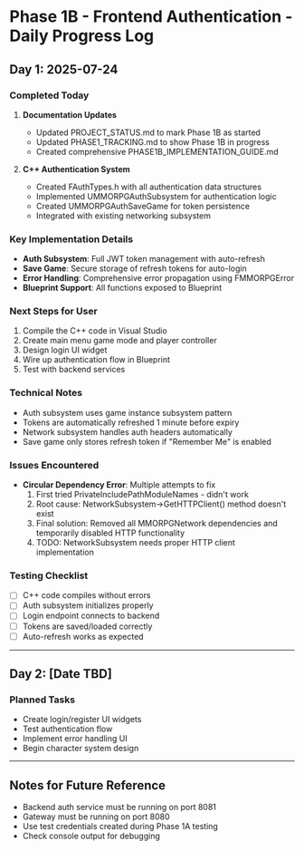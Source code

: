# Phase 1B - Frontend Authentication - Daily Progress Log

## Day 1: 2025-07-24

### Completed Today
1. **Documentation Updates**
   - Updated PROJECT_STATUS.md to mark Phase 1B as started
   - Updated PHASE1_TRACKING.md to show Phase 1B in progress
   - Created comprehensive PHASE1B_IMPLEMENTATION_GUIDE.md

2. **C++ Authentication System**
   - Created FAuthTypes.h with all authentication data structures
   - Implemented UMMORPGAuthSubsystem for authentication logic
   - Created UMMORPGAuthSaveGame for token persistence
   - Integrated with existing networking subsystem

### Key Implementation Details
- **Auth Subsystem**: Full JWT token management with auto-refresh
- **Save Game**: Secure storage of refresh tokens for auto-login
- **Error Handling**: Comprehensive error propagation using FMMORPGError
- **Blueprint Support**: All functions exposed to Blueprint

### Next Steps for User
1. Compile the C++ code in Visual Studio
2. Create main menu game mode and player controller
3. Design login UI widget
4. Wire up authentication flow in Blueprint
5. Test with backend services

### Technical Notes
- Auth subsystem uses game instance subsystem pattern
- Tokens are automatically refreshed 1 minute before expiry
- Network subsystem handles auth headers automatically
- Save game only stores refresh token if "Remember Me" is enabled

### Issues Encountered
- **Circular Dependency Error**: Multiple attempts to fix
  1. First tried PrivateIncludePathModuleNames - didn't work
  2. Root cause: NetworkSubsystem->GetHTTPClient() method doesn't exist
  3. Final solution: Removed all MMORPGNetwork dependencies and temporarily disabled HTTP functionality
  4. TODO: NetworkSubsystem needs proper HTTP client implementation

### Testing Checklist
- [ ] C++ code compiles without errors
- [ ] Auth subsystem initializes properly
- [ ] Login endpoint connects to backend
- [ ] Tokens are saved/loaded correctly
- [ ] Auto-refresh works as expected

---

## Day 2: [Date TBD]

### Planned Tasks
- Create login/register UI widgets
- Test authentication flow
- Implement error handling UI
- Begin character system design

---

## Notes for Future Reference
- Backend auth service must be running on port 8081
- Gateway must be running on port 8080
- Use test credentials created during Phase 1A testing
- Check console output for debugging